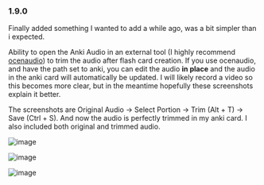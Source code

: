 ### 1.9.0

Finally added something I wanted to add a while ago, was a bit simpler than i expected.

Ability to open the Anki Audio in an external tool (I highly recommend [ocenaudio](https://www.ocenaudio.com/)) to trim the audio after flash card creation. If you use ocenaudio, and have the path set to anki, you can edit the audio **in place** and the audio in the anki card will automatically be updated. I will likely record a video so this becomes more clear, but in the meantime hopefully these screenshots explain it better.

The screenshots are Original Audio -> Select Portion -> Trim (Alt + T) -> Save (Ctrl + S). And now the audio is perfectly trimmed in my anki card. I also included both original and trimmed audio.

![image](https://github.com/user-attachments/assets/1ccbc0cb-ee82-4215-8bcb-9fab35e864d7)

![image](https://github.com/user-attachments/assets/9244c22e-0ef8-4ef9-a0a3-c1136db8b975)

![image](https://github.com/user-attachments/assets/307ec1ae-9ba1-40c5-b135-b1cd901900d4)

